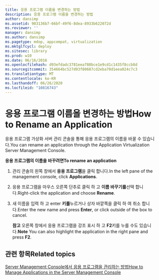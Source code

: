 ```yaml
---
title: 응용 프로그램 이름을 변경하는 방법
description: 응용 프로그램 이름을 변경하는 방법
author: dansimp
ms.assetid: 983136b7-66bf-49f6-8dea-8933b622072d
ms.reviewer: ''
manager: dansimp
ms.author: dansimp
ms.pagetype: mdop, appcompat, virtualization
ms.mktglfcycl: deploy
ms.sitesec: library
ms.prod: w10
ms.date: 06/16/2016
ms.openlocfilehash: d93efdadc3781eea788bce1e9cd1c1435f8ccb8d
ms.sourcegitcommit: 354664bc527d93f80687cd2eba70d1eea024c7c3
ms.translationtype: MT
ms.contentlocale: ko-KR
ms.lasthandoff: 06/26/2020
ms.locfileid: "10816743"
---
```

# <span data-ttu-id="f3a68-103">응용 프로그램 이름을 변경하는 방법</span><span class="sxs-lookup"><span data-stu-id="f3a68-103">How to Rename an Application</span></span>


<span data-ttu-id="f3a68-104">응용 프로그램 가상화 서버 관리 콘솔을 통해 응용 프로그램의 이름을 바꿀 수 있습니다.</span><span class="sxs-lookup"><span data-stu-id="f3a68-104">You can rename an application through the Application Virtualization Server Management Console.</span></span>

**<span data-ttu-id="f3a68-105">응용 프로그램의 이름을 바꾸려면</span><span class="sxs-lookup"><span data-stu-id="f3a68-105">To rename an application</span></span>**

1.  <span data-ttu-id="f3a68-106">관리 콘솔의 왼쪽 창에서 **응용 프로그램**을 클릭 합니다.</span><span class="sxs-lookup"><span data-stu-id="f3a68-106">In the left pane of the management console, click **Applications**.</span></span>

2.  <span data-ttu-id="f3a68-107">응용 프로그램을 마우스 오른쪽 단추로 클릭 하 고 **이름 바꾸기를**선택 합니다.</span><span class="sxs-lookup"><span data-stu-id="f3a68-107">Right-click the application and choose **Rename**.</span></span>

3.  <span data-ttu-id="f3a68-108">새 이름을 입력 하 고 enter **키를**누르거나 상자 바깥쪽을 클릭 하 여 취소 합니다.</span><span class="sxs-lookup"><span data-stu-id="f3a68-108">Enter the new name and press **Enter**, or click outside of the box to cancel.</span></span>

    <span data-ttu-id="f3a68-109">**참고**  오른쪽 창에서 응용 프로그램을 강조 표시 하 고 **F2**키를 누를 수도 있습니다.</span><span class="sxs-lookup"><span data-stu-id="f3a68-109">**Note** You can also highlight the application in the right pane and press **F2**.</span></span>

     

## <span data-ttu-id="f3a68-110">관련 항목</span><span class="sxs-lookup"><span data-stu-id="f3a68-110">Related topics</span></span>


[<span data-ttu-id="f3a68-111">Server Management Console에서 응용 프로그램을 관리하는 방법</span><span class="sxs-lookup"><span data-stu-id="f3a68-111">How to Manage Applications in the Server Management Console</span></span>](how-to-manage-applications-in-the-server-management-console.md)

 

 





